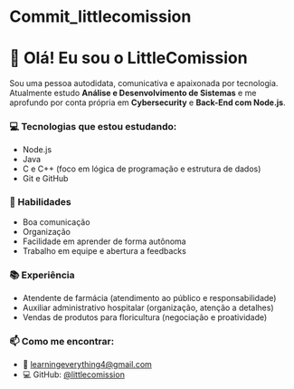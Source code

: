 # Commit_littlecomission
# 👋 Olá! Eu sou o LittleComission

Sou uma pessoa autodidata, comunicativa e apaixonada por tecnologia. Atualmente estudo **Análise e Desenvolvimento de Sistemas** e me aprofundo por conta própria em **Cybersecurity** e **Back-End com Node.js**.

### 💻 Tecnologias que estou estudando:
- Node.js
- Java
- C e C++ (foco em lógica de programação e estrutura de dados)
- Git e GitHub

### 🚀 Habilidades
- Boa comunicação
- Organização
- Facilidade em aprender de forma autônoma
- Trabalho em equipe e abertura a feedbacks

### 📚 Experiência
- Atendente de farmácia (atendimento ao público e responsabilidade)
- Auxiliar administrativo hospitalar (organização, atenção a detalhes)
- Vendas de produtos para floricultura (negociação e proatividade)

### 📫 Como me encontrar:
- 📧 learningeverything4@gmail.com
- 💻 GitHub: [@littlecomission](https://github.com/littlecomission)
